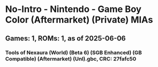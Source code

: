 # No-Intro - Nintendo - Game Boy Color (Aftermarket) (Private) MIAs
## Games: 1, ROMs: 1, as of 2025-06-06

### Tools of Nexaura (World) (Beta 6) (SGB Enhanced) (GB Compatible) (Aftermarket) (Unl).gbc, CRC: 27fafc50
